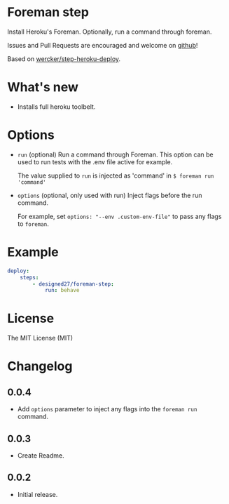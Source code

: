# Foreman step

Install Heroku's Foreman. Optionally, run a command through foreman.

Issues and Pull Requests are encouraged and welcome on [github](https://github.com/designed27/step-foreman)!

Based on [wercker/step-heroku-deploy](https://github.com/wercker/step-heroku-deploy).


# What's new

- Installs full heroku toolbelt.

# Options

*  `run` (optional) Run a command through Foreman. This option can be used to run tests with the .env file active for example.
   
   The value supplied to `run` is injected as 'command' in `$ foreman run 'command'` 

*  `options` (optional, only used with run) Inject flags before the run command.

    For example, set `options: "--env .custom-env-file"` to pass any flags to `foreman`.

# Example

``` yaml
deploy:
    steps:
        - designed27/foreman-step:
            run: behave
```

# License

The MIT License (MIT)

# Changelog

## 0.0.4

* Add `options` parameter to inject any flags into the `foreman run` command.

## 0.0.3

* Create Readme.

## 0.0.2

* Initial release.
